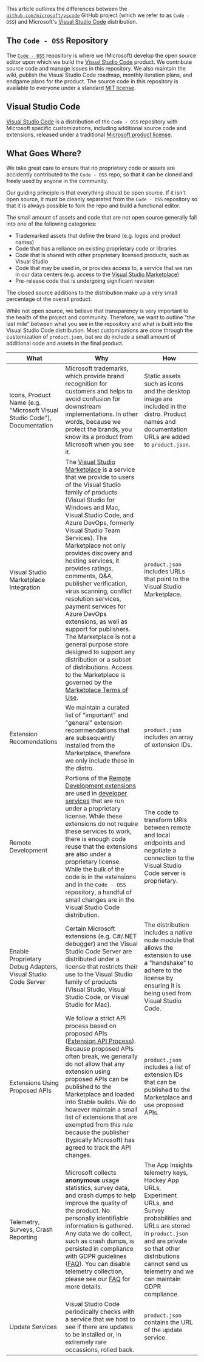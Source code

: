 
This article outlines the differences between the [`github.com/microsoft/vscode`](https://github.com/microsoft/vscode) GitHub project (which we refer to as `Code - OSS`) and Microsoft's [Visual Studio Code](https://code.visualstudio.com) distribution. 

## The `Code - OSS` Repository

The [`Code - OSS`](https://github.com/Microsoft/vscode) repository is where we (Microsoft) develop the open source editor upon which we build the [Visual Studio Code](https://code.visualstudio.com) product. We contribute source code and manage issues in this repository. We also maintain the wiki, publish the Visual Studio Code roadmap, monthly iteration plans, and endgame plans for the product. The source code in this repository is available to everyone under a standard [MIT license](https://github.com/microsoft/vscode/blob/master/LICENSE.txt). 
 
## Visual Studio Code

[Visual Studio Code](https://code.visualstudio.com) is a distribution of the `Code - OSS` repository with Microsoft specific customizations, including additional source code and extensions, released under a traditional [Microsoft product license](https://code.visualstudio.com/License/).

## What Goes Where?

We take great care to ensure that no proprietary code or assets are accidently contributed to the `Code - OSS` repo, so that it can be cloned and freely used by anyone in the community. 

Our guiding principle is that everything should be open source. If it isn't open source, it must be cleanly separated from the `Code - OSS` repository so that it is always possible to fork the repo and build a functional editor.

The small amount of assets and code that are not open source generally fall into one of the following categories:

* Trademarked assets that define the brand (e.g. logos and product names)
* Code that has a reliance on existing proprietary code or libraries
* Code that is shared with other proprietary licensed products, such as Visual Studio
* Code that may be used in, or provides access to, a service that we run in our data centers (e.g. access to the [Visual Studio Marketplace](https://marketplace.visualstudio.com/vscode))
* Pre-release code that is undergoing significant revision

The closed source additions to the distribution make up a very small percentage of the overall product. 

While not open source, we believe that transparency is very important to the health of the project and community. Therefore, we want to outline "the last mile" between what you see in the repository and what is built into the Visual Studio Code distribution. Most customizations are done through the customization of `product.json`, but we do include a small amount of additional code and assets in the final product.

| What | Why | How |
|------|-----|-----|
|Icons, Product Name (e.g. "Microsoft Visual Studio Code"), Documentation | Microsoft trademarks, which provide brand recognition for customers and helps to avoid confusion for downstream implementations. In other words, because we protect the brands, you know its a product from Microsoft when you see it.|Static assets such as icons and the desktop image are included in the distro. Product names and documentation URLs are added to `product.json`.|
|Visual Studio Marketplace Integration | The [Visual Studio Marketplace](https://marketplace.visualstudio.com/vscode) is a service that we provide to users of the Visual Studio family of products (Visual Studio for Windows and Mac, Visual Studio Code, and Azure DevOps, formerly Visual Studio Team Services). The Marketplace not only provides discovery and hosting services, it provides ratings, comments, Q&A, publisher verification, virus scanning, conflict resolution services, payment services for Azure DevOps extensions, as well as support for publishers. The Marketplace is not a general purpose store designed to support any distribution or a subset of distributions. Access to the Marketplace is governed by the [Marketplace Terms of Use](https://aka.ms/vsmarketplace-ToU).|`product.json` includes URLs that point to the Visual Studio Marketplace.|
| Extension Recomendations | We maintain a curated list of "important" and "general" extension recommendations that are subsequently installed from the Marketplace, therefore we only include these in the distro. |`product.json` includes an array of extension IDs. |
| Remote Development | Portions of the [Remote Development extensions](https://aka.ms/vscode-remote/download) are used in [developer services](https://aka.ms/vsfutures) that are run under a proprietary license. While these extensions do not require these services to work, there is enough code reuse that the extensions are also under a proprietary license. While the bulk of the code is in the extensions and in the `Code - OSS` repository, a handful of small changes are in the Visual Studio Code distribution.|The code to transform URIs between remote and local endpoints and negotiate a connection to the Visual Studio Code server is proprietary. |
| Enable Proprietary Debug Adapters, Visual Studio Code Server | Certain Microsoft extensions (e.g. C#/.NET debugger) and the Visual Studio Code Server are distributed under a license that restricts their use to the Visual Studio family of products (Visual Studio, Visual Studio Code, or Visual Studio for Mac).| The distribution includes a native node module that allows the extension to use a "handshake" to adhere to the license by ensuring it is being used from Visual Studio Code.|
| Extensions Using Proposed APIs | We follow a strict API process based on proposed APIs ([Extension API Process](https://github.com/Microsoft/vscode/wiki/Extension-API-process)). Because proposed APIs often break, we generally do not allow that any extension using proposed APIs can be published to the Marketplace and loaded into Stable builds. We do however maintain a small list of extensions that are exempted from this rule because the publisher (typically Microsoft) has agreed to track the API changes.| `product.json` includes a list of extension IDs that can be published to the Marketplace and use proposed APIs.|
| Telemetry, Surveys, Crash Reporting| Microsoft collects **anonymous** usage statistics, survey data, and crash dumps to help improve the quality of the product. No personally identifiable information is gathered. Any data we do collect, such as crash dumps, is persisted in compliance with GDPR guidelines ([FAQ](https://code.visualstudio.com/docs/supporting/faq#_gdpr-and-vs-code)). You can disable telemetry collection, please see our [FAQ](https://code.visualstudio.com/docs/supporting/faq#_how-to-disable-telemetry-reporting) for more details.| The App Insights telemetry keys, Hockey App URLs, Experiment URLs, and Survey probabilities and URLs are stored in `product.json` and are private so that other distributions cannot send us telemetry and we can maintain GDPR compliance.|
| Update Services | Visual Studio Code periodically checks with a service that we host to see if there are updates to be installed or, in extremely rare occassions, rolled back. | `product.json` contains the URL of the update service.|
